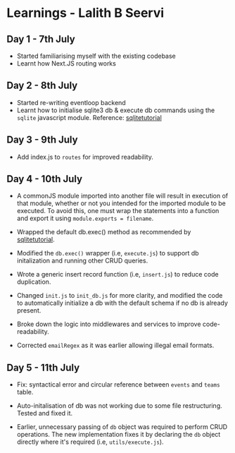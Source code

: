 # Learnings - Lalith B Seervi

## Day 1 - 7th July
- Started familiarising myself with the existing codebase
- Learnt how Next.JS routing works

## Day 2 - 8th July
- Started re-writing eventloop backend
- Learnt how to initialise sqlite3 db & execute db commands using the `sqlite` javascript module. Reference: [sqlitetutorial](https://www.sqlitetutorial.net/sqlite-nodejs/)

## Day 3 - 9th July
- Add index.js to `routes` for improved readability.

## Day 4 - 10th July
- A commonJS module imported into another file will result in execution of that module, whether or not you intended for the imported module to be executed.
To avoid this, one must wrap the statements into a function and export it using `module.exports = filename`.

- Wrapped the default db.exec() method as recommended by [sqlitetutorial](https://www.sqlitetutorial.net/sqlite-nodejs/create-tables/).

- Modified the `db.exec()` wrapper (i.e, `execute.js`) to support db initalization and running other CRUD queries.

- Wrote a generic insert record function (i.e, `insert.js`) to reduce code duplication.

- Changed `init.js` to `init_db.js` for more clarity, and modified the code to automatically initialize a db with the default schema if no db is already present.

- Broke down the logic into middlewares and services to improve code-readability.

- Corrected `emailRegex` as it was earlier allowing illegal email formats.

## Day 5 - 11th July
- Fix: syntactical error and circular reference between `events` and `teams` table.

- Auto-initalisation of db was not working due to some file restructuring. Tested and fixed it.

- Earlier, unnecessary passing of `db` object was required to perform CRUD operations. The new implementation fixes it by declaring the `db` object directly where it's required (i.e, `utils/execute.js`).